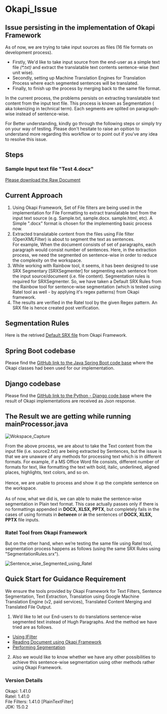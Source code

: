 # Okapi_Issue

## Issue persisting in the implementation of Okapi Framework
As of now, we are trying to take input sources as files (16 file formats on development process). 
* Firstly, We'd like to take input source from the end-user as a simple text file _(*.txt)_ and extract the translatable text contents sentence-wise (text unit wise).
* Secondly, setting up Machine Translation Engines for Translation Process where each segmented sentences will be translated. 
* Finally, to finish up the process by merging back to the same file format.</br>

In the current process, the problems persists on extracting translatable text content from the input text file. This process is known as Segmentation ( aka tokenizing in technical term). Each segments are splited on paragraph-wise instead of sentence-wise.

For Better understanding, kindly go through the following steps or simply try on your way of testing. Please don't hesitate to raise an opition to understand more regarding this workflow or to point out if you've any idea to resolve this issue.

## Steps
### Sample Input text file "Test 4.docx"
[Please download the Raw Document](https://github.com/Ailaysa/dj_ailaysa/blob/dev_txt/Input_Samples/Test%204.docx)

## Current Approach
1.	Using Okapi Framework, Set of File filters are being used in the implementation for File Formatting to extract translatable text from the input text source (e.g. Sample.txt, sample.docx. sample.html, etc). 
	A Simple ".docx" format is chosen for the implementing basic process now.
2.	Extracted translatable content from the files using File filter (OpenXMLFilter) is about to segment the text as sentences. </br>
    For example, When the document consists of set of paragraphs, each paragraph would consist number of sentences. Here, in the extraction process, we need the segmented on sentence-wise in order to reduce the complexity on the workspace.
3.	While working with Rainbow tool, it seems, it has been designed to use SRX Segmentary [SRXSegmenter] for segmenting each sentence from the input source/document (i.e. file content). Segmentation rules is required for SRXSegmenter. So, we have taken a Default SRX Rules from the Rainbow tool for sentence-wise segmentation (which is tested using Ratel tool as well - by applying it's regex patterns) from Okapi framework. 
4.	The results are verified in the Ratel tool by the given Regex pattern. An SRX file is hence created post verification.

## Segmentation Rules
Here is the retrived [Default SRX file](https://github.com/Ailaysa/dj_ailaysa/blob/dev_txt/SegmentationRules/okapi_default_icu4j.srx) from Okapi Framework. 


## Spring Boot codebase
Please find the [GitHub link to the Java Spring Boot code base](https://github.com/Ailaysa/spring_ailaysa) where the Okapi classes had been used for our implementation.

## Django codebase
Please find the [GitHub link to the Python - Django code base](https://github.com/Ailaysa/dj_ailaysa) where the result of Okapi implementations are received as Json response.

## The Result we are getting while running mainProcessor.java
![Wokspace_Capture](https://user-images.githubusercontent.com/15103613/112992601-eeeb2d80-9185-11eb-8126-5178bb0d2edc.PNG)


From the above process, we are about to take the Text content from the input file (i.e. source2.txt) are being extracted by Sentences, but the issue is that we are unaware of any methods for processing text which is in different formats.
For example, if a MS Office Word file consists, different number of formats for text, like formatting the text with bold, italic, underlined, aligned places, highlights, text colors, and so on.</br></br>
Hence, we are unable to process and show it up the complete sentence on the workspace.</br></br>
As of now, what we did is, we can able to make the sentence-wise segmentation in Plain text format.
This case actually passes only if there is no formattings appended in **DOCX, XLSX, PPTX**, but completely fails in the cases of using formats in **_between_** or **_in_** the sentences of **DOCX, XLSX, PPTX** file inputs.

### Ratel Tool from Okapi Framework
But on the other hand, when we’re testing the same file using Ratel tool, segmentation process happens as follows (using the same SRX Rules using "SegmentationRules.srx").

![Sentence_wise_Segmented_using_Ratel](https://user-images.githubusercontent.com/15103613/112991113-68821c00-9184-11eb-95e7-711c9e2f8b0f.PNG)


## Quick Start for Guidance Requirement
We ensure the tools provided by Okapi Framework for Text Filters, Sentence Segmentation, Text Extraction, Translation using Google Machine Translation Engine (v2, paid services), Translated Content Merging and Translated File Output.

1.	We’d like to let our End-users to do translations sentence-wise segmented text instead of Hugh Paragraphs. And the method we have tried are as follows.
*  [Using IFilter](https://okapiframework.org/javadoc/net/sf/okapi/common/filters/IFilter.html)
*  [Reading Document using Okapi Framework](https://okapiframework.org/devguide/gettingstarted.html#readingDocument)
*  [Performing Segmentation](https://okapiframework.org/devguide/segmentation.html#performingSegmentation)

2.	Also we would like to know whether we have any other possibilities to achieve this sentence-wise segmentation using other methods rather using Okapi Framework.

### Version Details
Okapi: 1.41.0</br>
Ratel: 1.41.0</br>
File Filters: 1.41.0 [PlainTextFilter]</br>
JDK: 15.0.2</br>
